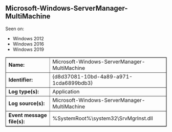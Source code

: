## Microsoft-Windows-ServerManager-MultiMachine

Seen on:
* Windows 2012
* Windows 2016
* Windows 2019

<table border="1" class="docutils">
  <tbody>
    <tr>
      <td><b>Name:</b></td>
      <td>Microsoft-Windows-ServerManager-MultiMachine</td>
    </tr>
    <tr>
      <td><b>Identifier:</b></td>
      <td>{d8d37081-10bd-4a89-a971-1cda6899bdb3}</td>
    </tr>
    <tr>
      <td><b>Log type(s):</b></td>
      <td>Application</td>
    </tr>
    <tr>
      <td><b>Log source(s):</b></td>
      <td>Microsoft-Windows-ServerManager-MultiMachine</td>
    </tr>
    <tr>
      <td><b>Event message file(s):</b></td>
      <td>%SystemRoot%\system32\SrvMgrInst.dll</td>
    </tr>
  </tbody>
</table>

&nbsp;

